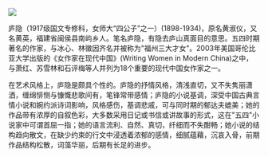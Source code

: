 ![](https://s2.loli.net/2022/08/12/xpQtBsAwgZ7KX1R.jpg)

庐隐（1917级国文专修科，女师大“四公子”之一）(1898-1934)，原名黄淑仪，又名黄英，福建省闽侯县南屿乡人。笔名庐隐，有隐去庐山真面目的意思。五四时期著名的作家，与冰心、林徽因齐名并被称为"福州三大才女"。2003年美国哥伦比亚大学出版的《女作家在现代中国》(Writing Women in Modern China)之中，与萧红、苏雪林和石评梅等人并列为18个重要的现代中国女作家之一。

在艺术风格上，庐隐是颇具个性的。庐隐的抒情风格，清浅直切，又不失隽丽潇洒，缠绵悱恻与慷慨悲歌间有，笔锋常带感情；庐隐的小说基调，深受中国古典言情小说和婉约派诗词影响，风格感伤，基调悲戚，可与同时期的郁达夫媲美；她的作品带有浓厚的自叙色彩，大多数采用日记或书信或讲故事的形式，这在"五四"小说家中可谓首屈一指；她的语言流利、自然、真切，纤细而不失酣畅；她小说的结构趋向散文，在缺少约束的行文中浸透着浓郁的感情，细腻蕴藉，沉哀入骨，前期作品结构松散，词藻华丽，后期有长足的进步。